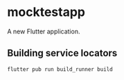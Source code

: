# mocktestapp

A new Flutter application.

## Building service locators

```shell script
flutter pub run build_runner build
```
